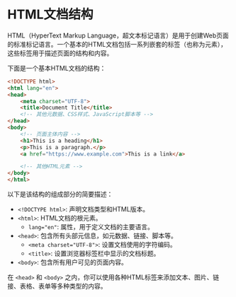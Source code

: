# HTML文档结构

HTML（HyperText Markup Language，超文本标记语言）是用于创建Web页面的标准标记语言。一个基本的HTML文档包括一系列嵌套的标签（也称为元素），这些标签用于描述页面的结构和内容。

下面是一个基本HTML文档的结构：

```html
<!DOCTYPE html>
<html lang="en">
<head>
    <meta charset="UTF-8">
    <title>Document Title</title>
    <!-- 其他元数据、CSS样式、JavaScript脚本等 -->
</head>
<body>
    <!-- 页面主体内容 -->
    <h1>This is a heading</h1>
    <p>This is a paragraph.</p>
    <a href="https://www.example.com">This is a link</a>

    <!-- 其他HTML元素 -->
</body>
</html>
```

以下是该结构的组成部分的简要描述：

- `<!DOCTYPE html>`: 声明文档类型和HTML版本。
- `<html>`: HTML文档的根元素。
  - `lang="en"`: 属性，用于定义文档的主要语言。
- `<head>`: 包含所有头部元信息，如元数据、链接、脚本等。
  - `<meta charset="UTF-8">`: 设置文档使用的字符编码。
  - `<title>`: 设置浏览器标签栏中显示的文档标题。
- `<body>`: 包含所有用户可见的页面内容。

在 `<head>` 和 `<body>` 之内，你可以使用各种HTML标签来添加文本、图片、链接、表格、表单等多种类型的内容。

